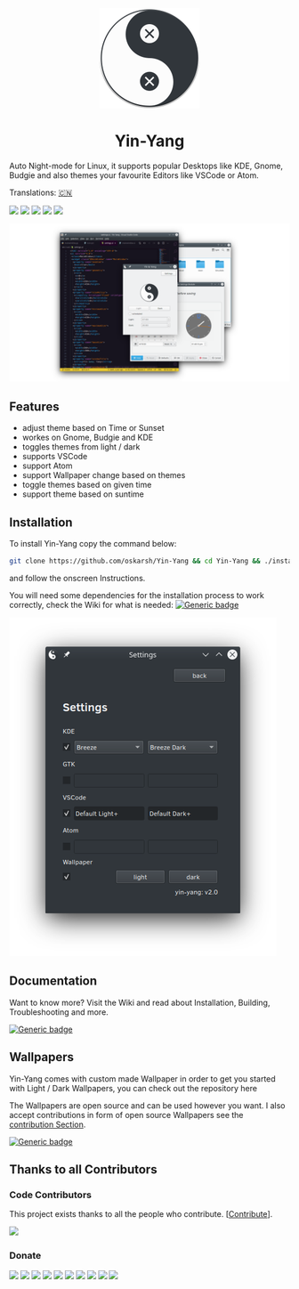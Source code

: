 <div style="text-align: center">

![Yin and yang](resources/logo.svg)

# Yin-Yang

</div>

Auto Night-mode for Linux, it supports popular Desktops like KDE, Gnome, Budgie and also themes your favourite Editors
like VSCode or Atom.

Translations: [🇨🇳](README_zh.md)

![](https://img.shields.io/badge/Plasma-5.21-blue)
![](https://img.shields.io/badge/Yin&Yang-2.0-blue)
![](https://img.shields.io/badge/License-MIT-blue)
![](https://badges.frapsoft.com/os/v1/open-source.svg?v=103)
![](https://img.shields.io/badge/Build%20with-Python-yellow)

![](.github/images/header.png)

## Features

* adjust theme based on Time or Sunset
* workes on Gnome, Budgie and KDE
* toggles themes from light / dark
* supports VSCode
* support Atom
* support Wallpaper change based on themes
* toggle themes based on given time
* support theme based on suntime

## Installation

To install Yin-Yang copy the command below:

```bash
git clone https://github.com/oskarsh/Yin-Yang && cd Yin-Yang && ./install.sh
```

and follow the onscreen Instructions.

You will need some dependencies for the installation process to work correctly, check the Wiki for what is needed:
[![Generic badge](https://img.shields.io/badge/see-Wiki-BLUE.svg)](<https://github.com/oskarsh/Yin-Yang/wiki>)

![](.github/images/settings.png)

## Documentation

Want to know more? Visit the Wiki and read about Installation, Building, Troubleshooting and more.

[![Generic badge](https://img.shields.io/badge/Visit-Wiki-BLUE.svg)](<https://github.com/oskarsh/Yin-Yang/wiki>)

## Wallpapers

Yin-Yang comes with custom made Wallpaper in order to get you started with Light / Dark Wallpapers, you can check out
the repository here

The Wallpapers are open source and can be used however you want. I also accept contributions in form of open source
Wallpapers see
the [contribution Section](https://github.com/oskarsh/Yin-Yang/wiki/Supporting-Yin-Yang#create-yin-yang-wallpapers).

[![Generic badge](https://img.shields.io/badge/Get-Wallpapers-BLUE.svg)](https://github.com/oskarsh/Wallpaper-yin-yang)

## Thanks to all Contributors

### Code Contributors

This project exists thanks to all the people who
contribute. [[Contribute](https://github.com/oskarsh/Yin-Yang/wiki/Contributing)].

[![](https://opencollective.com/Yin-Yang/contributors.svg?button=false)](https://github.com/oskarsh/Yin-Yang/graphs/contributors)

### Donate

<a href="https://opencollective.com/Yin-Yang/organization/0/website"><img src="https://opencollective.com/Yin-Yang/organization/0/avatar.svg"></a>
<a href="https://opencollective.com/Yin-Yang/organization/1/website"><img src="https://opencollective.com/Yin-Yang/organization/1/avatar.svg"></a>
<a href="https://opencollective.com/Yin-Yang/organization/2/website"><img src="https://opencollective.com/Yin-Yang/organization/2/avatar.svg"></a>
<a href="https://opencollective.com/Yin-Yang/organization/3/website"><img src="https://opencollective.com/Yin-Yang/organization/3/avatar.svg"></a>
<a href="https://opencollective.com/Yin-Yang/organization/4/website"><img src="https://opencollective.com/Yin-Yang/organization/4/avatar.svg"></a>
<a href="https://opencollective.com/Yin-Yang/organization/5/website"><img src="https://opencollective.com/Yin-Yang/organization/5/avatar.svg"></a>
<a href="https://opencollective.com/Yin-Yang/organization/6/website"><img src="https://opencollective.com/Yin-Yang/organization/6/avatar.svg"></a>
<a href="https://opencollective.com/Yin-Yang/organization/7/website"><img src="https://opencollective.com/Yin-Yang/organization/7/avatar.svg"></a>
<a href="https://opencollective.com/Yin-Yang/organization/8/website"><img src="https://opencollective.com/Yin-Yang/organization/8/avatar.svg"></a>
<a href="https://opencollective.com/Yin-Yang/organization/9/website"><img src="https://opencollective.com/Yin-Yang/organization/9/avatar.svg"></a>

